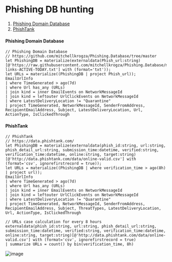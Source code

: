 # Phishing DB hunting

1. [Phishing Domain Database](https://github.com/mitchellkrogza/Phishing.Database/tree/master)
2. [PhishTank](https://phishtank.org/)

#### Phishing Domain Database
```kql
// Phishing Domain Database
// https://github.com/mitchellkrogza/Phishing.Database/tree/master
let PhishingDB = materialize(externaldata(Phish_url:string)[@'https://raw.githubusercontent.com/mitchellkrogza/Phishing.Database/master/phishing-links-ACTIVE-TODAY.txt'] with (format='txt'));
let URLs = materialize((PhishingDB | project Phish_url));
EmailUrlInfo
| where TimeGenerated > ago(7d)
| where Url has_any (URLs) 
| join kind = inner EmailEvents on NetworkMessageId
| join kind = leftouter UrlClickEvents on NetworkMessageId
| where LatestDeliveryLocation != "Quarantine"
| project TimeGenerated, NetworkMessageId, SenderFromAddress, RecipientEmailAddress, Subject, LatestDeliveryLocation, Url, ActionType, IsClickedThrough
```

#### PhishTank
```kql
// PhishTank
// https://data.phishtank.com/
let PhishingDB = materialize(externaldata(phish_id:string, url:string, phish_detail_url:string, submission_time:datetime, verified:string, verification_time:datetime, online:string, target:string)[@'http://data.phishtank.com/data/online-valid.csv'] with (format='csv', ignorefirstrecord = true));
let URLs = materialize((PhishingDB | where verification_time > ago(8h) | project url));
EmailUrlInfo
| where TimeGenerated > ago(7d)
| where Url has_any (URLs) 
| join kind = inner EmailEvents on NetworkMessageId
| join kind = leftouter UrlClickEvents on NetworkMessageId
| where LatestDeliveryLocation != "Quarantine"
| project TimeGenerated, NetworkMessageId, SenderFromAddress, RecipientEmailAddress, Subject, ThreatTypes, LatestDeliveryLocation, Url, ActionType, IsClickedThrough
```

```kql
// URLs case calculation for every 8 hours 
externaldata(phish_id:string, url:string, phish_detail_url:string, submission_time:datetime, verified:string, verification_time:datetime, online:string, target:string)[@'http://data.phishtank.com/data/online-valid.csv'] with (format='csv', ignorefirstrecord = true)
| summarize URLs = count() by bin(verification_time, 8h)
```
![image](https://github.com/LearningKijo/KQL/assets/120234772/288013f8-f2d0-4e26-b969-f7c172d8a3fe)

